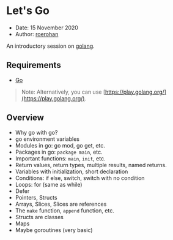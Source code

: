 # Let's Go

- Date: 15 November 2020
- Author: [roerohan](https://github.com/roerohan)

An introductory session on [golang](https://tour.golang.org/).


## Requirements

- [Go](http://golang.org/)

> Note: Alternatively, you can use [https://play.golang.org/](https://play.golang.org/).


## Overview

- Why go with go?
- go environment variables
- Modules in go: go mod, go get, etc.
- Packages in go: `package main`, etc.
- Important functions: `main`, `init`, etc.
- Return values, return types, multiple results, named returns.
- Variables with initialization, short declaration
- Conditions: if else, switch, switch with no condition
- Loops: for (same as while)
- Defer
- Pointers, Structs
- Arrays, Slices, Slices are references
- The `make` function, `append` function, etc.
- Structs are classes
- Maps
- Maybe goroutines (very basic)
